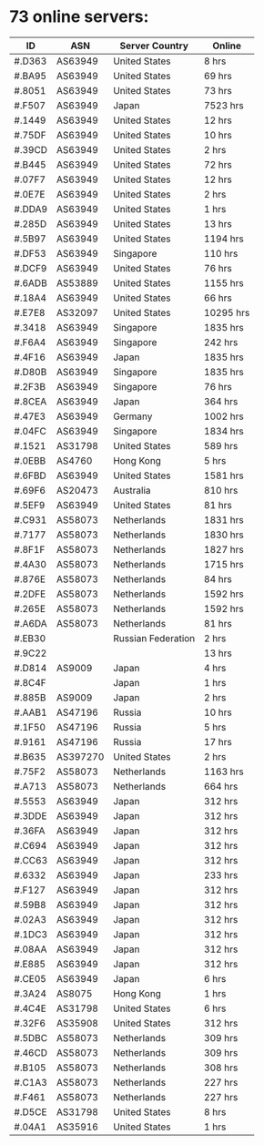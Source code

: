 # 73 online servers:

| ID | ASN | Server Country | Online |
| ------ | ------ | ------ | ------ |
| #.D363 | AS63949 | United States | 8 hrs |
| #.BA95 | AS63949 | United States | 69 hrs |
| #.8051 | AS63949 | United States | 73 hrs |
| #.F507 | AS63949 | Japan | 7523 hrs |
| #.1449 | AS63949 | United States | 12 hrs |
| #.75DF | AS63949 | United States | 10 hrs |
| #.39CD | AS63949 | United States | 2 hrs |
| #.B445 | AS63949 | United States | 72 hrs |
| #.07F7 | AS63949 | United States | 12 hrs |
| #.0E7E | AS63949 | United States | 2 hrs |
| #.DDA9 | AS63949 | United States | 1 hrs |
| #.285D | AS63949 | United States | 13 hrs |
| #.5B97 | AS63949 | United States | 1194 hrs |
| #.DF53 | AS63949 | Singapore | 110 hrs |
| #.DCF9 | AS63949 | United States | 76 hrs |
| #.6ADB | AS53889 | United States | 1155 hrs |
| #.18A4 | AS63949 | United States | 66 hrs |
| #.E7E8 | AS32097 | United States | 10295 hrs |
| #.3418 | AS63949 | Singapore | 1835 hrs |
| #.F6A4 | AS63949 | Singapore | 242 hrs |
| #.4F16 | AS63949 | Japan | 1835 hrs |
| #.D80B | AS63949 | Singapore | 1835 hrs |
| #.2F3B | AS63949 | Singapore | 76 hrs |
| #.8CEA | AS63949 | Japan | 364 hrs |
| #.47E3 | AS63949 | Germany | 1002 hrs |
| #.04FC | AS63949 | Singapore | 1834 hrs |
| #.1521 | AS31798 | United States | 589 hrs |
| #.0EBB | AS4760 | Hong Kong | 5 hrs |
| #.6FBD | AS63949 | United States | 1581 hrs |
| #.69F6 | AS20473 | Australia | 810 hrs |
| #.5EF9 | AS63949 | United States | 81 hrs |
| #.C931 | AS58073 | Netherlands | 1831 hrs |
| #.7177 | AS58073 | Netherlands | 1830 hrs |
| #.8F1F | AS58073 | Netherlands | 1827 hrs |
| #.4A30 | AS58073 | Netherlands | 1715 hrs |
| #.876E | AS58073 | Netherlands | 84 hrs |
| #.2DFE | AS58073 | Netherlands | 1592 hrs |
| #.265E | AS58073 | Netherlands | 1592 hrs |
| #.A6DA | AS58073 | Netherlands | 81 hrs |
| #.EB30 |  | Russian Federation | 2 hrs |
| #.9C22 |  |  | 13 hrs |
| #.D814 | AS9009 | Japan | 4 hrs |
| #.8C4F |  | Japan | 1 hrs |
| #.885B | AS9009 | Japan | 2 hrs |
| #.AAB1 | AS47196 | Russia | 10 hrs |
| #.1F50 | AS47196 | Russia | 5 hrs |
| #.9161 | AS47196 | Russia | 17 hrs |
| #.B635 | AS397270 | United States | 2 hrs |
| #.75F2 | AS58073 | Netherlands | 1163 hrs |
| #.A713 | AS58073 | Netherlands | 664 hrs |
| #.5553 | AS63949 | Japan | 312 hrs |
| #.3DDE | AS63949 | Japan | 312 hrs |
| #.36FA | AS63949 | Japan | 312 hrs |
| #.C694 | AS63949 | Japan | 312 hrs |
| #.CC63 | AS63949 | Japan | 312 hrs |
| #.6332 | AS63949 | Japan | 233 hrs |
| #.F127 | AS63949 | Japan | 312 hrs |
| #.59B8 | AS63949 | Japan | 312 hrs |
| #.02A3 | AS63949 | Japan | 312 hrs |
| #.1DC3 | AS63949 | Japan | 312 hrs |
| #.08AA | AS63949 | Japan | 312 hrs |
| #.E885 | AS63949 | Japan | 312 hrs |
| #.CE05 | AS63949 | Japan | 6 hrs |
| #.3A24 | AS8075 | Hong Kong | 1 hrs |
| #.4C4E | AS31798 | United States | 6 hrs |
| #.32F6 | AS35908 | United States | 312 hrs |
| #.5DBC | AS58073 | Netherlands | 309 hrs |
| #.46CD | AS58073 | Netherlands | 309 hrs |
| #.B105 | AS58073 | Netherlands | 308 hrs |
| #.C1A3 | AS58073 | Netherlands | 227 hrs |
| #.F461 | AS58073 | Netherlands | 227 hrs |
| #.D5CE | AS31798 | United States | 8 hrs |
| #.04A1 | AS35916 | United States | 1 hrs |

